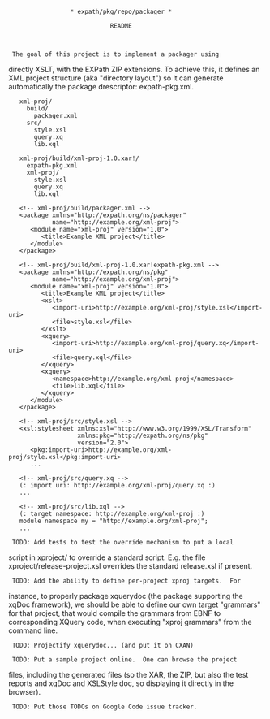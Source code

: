 

                     * expath/pkg/repo/packager *

                                README



     The goal of this project is to implement a packager using
   directly XSLT, with the EXPath ZIP extensions.  To achieve this, it
   defines an XML project structure (aka "directory layout") so it can
   generate automatically the package drescriptor: expath-pkg.xml.

       xml-proj/
         build/
           packager.xml
         src/
           style.xsl
           query.xq
           lib.xql

       xml-proj/build/xml-proj-1.0.xar!/
         expath-pkg.xml
         xml-proj/
           style.xsl
           query.xq
           lib.xql

       <!-- xml-proj/build/packager.xml -->
       <package xmlns="http://expath.org/ns/packager"
                name="http://example.org/xml-proj">
          <module name="xml-proj" version="1.0">
             <title>Example XML project</title>
          </module>
       </package>

       <!-- xml-proj/build/xml-proj-1.0.xar!expath-pkg.xml -->
       <package xmlns="http://expath.org/ns/pkg"
                name="http://example.org/xml-proj">
          <module name="xml-proj" version="1.0">
             <title>Example XML project</title>
             <xslt>
                <import-uri>http://example.org/xml-proj/style.xsl</import-uri>
                <file>style.xsl</file>
             </xslt>
             <xquery>
                <import-uri>http://example.org/xml-proj/query.xq</import-uri>
                <file>query.xql</file>
             </xquery>
             <xquery>
                <namespace>http://example.org/xml-proj</namespace>
                <file>lib.xql</file>
             </xquery>
          </module>
       </package>

       <!-- xml-proj/src/style.xsl -->
       <xsl:stylesheet xmlns:xsl="http://www.w3.org/1999/XSL/Transform"
                       xmlns:pkg="http://expath.org/ns/pkg"
                       version="2.0">
          <pkg:import-uri>http://example.org/xml-proj/style.xsl</pkg:import-uri>
          ...

       <!-- xml-proj/src/query.xq -->
       (: import uri: http://example.org/xml-proj/query.xq :)
       ...

       <!-- xml-proj/src/lib.xql -->
       (: target namespace: http://example.org/xml-proj :)
       module namespace my = "http://example.org/xml-proj";
       ...

     TODO: Add tests to test the override mechanism to put a local
   script in xproject/ to override a standard script.  E.g. the file
   xproject/release-project.xsl overrides the standard release.xsl if
   present.

     TODO: Add the ability to define per-project xproj targets.  For
   instance, to properly package xquerydoc (the package supporting the
   xqDoc framework), we should be able to define our own target
   "grammars" for that project, that would compile the grammars from
   EBNF to corresponding XQuery code, when executing "xproj grammars"
   from the command line.

     TODO: Projectify xquerydoc... (and put it on CXAN)

     TODO: Put a sample project online.  One can browse the project
   files, including the generated files (so the XAR, the ZIP, but also
   the test reports and xqDoc and XSLStyle doc, so displaying it
   directly in the browser).

     TODO: Put those TODOs on Google Code issue tracker.
